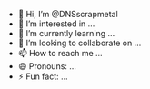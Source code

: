 - 👋 Hi, I’m @DNSscrapmetal
- 👀 I’m interested in ...
- 🌱 I’m currently learning ...
- 💞️ I’m looking to collaborate on ...
- 📫 How to reach me ...
- 😄 Pronouns: ...
- ⚡ Fun fact: ...

<!---
DNSscrapmetal/DNSscrapmetal is a ✨ special ✨ repository because its `README.md` (this file) appears on your GitHub profile.
You can click the Preview link to take a look at your changes.
--->
